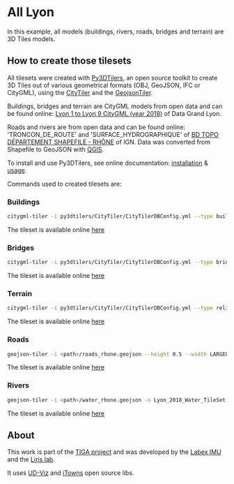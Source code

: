 # All Lyon

In this example, all models (buildings, rivers, roads, bridges and terrain) are 3D Tiles models.

## How to create those tilesets

All tilesets were created with [Py3DTilers](https://github.com/VCityTeam/py3dtilers), an open source toolkit to create 3D Tiles out of various geometrical formats (OBJ, GeoJSON, IFC or CityGML), using the [CityTiler](https://github.com/VCityTeam/py3dtilers/tree/master/py3dtilers/CityTiler) and the [GeojsonTiler](https://github.com/VCityTeam/py3dtilers/tree/master/py3dtilers/GeojsonTiler).

Buildings, bridges and terrain are CityGML models from open data and can be found online: [Lyon 1 to Lyon 9 CityGML (year 2018)](https://data.grandlyon.com/jeux-de-donnees/maquettes-3d-texturees-2018-communes-metropole-lyon/donnees) of Data Grand Lyon.

Roads and rivers are from open data and can be found online: 'TRONCON_DE_ROUTE' and 'SURFACE_HYDROGRAPHIQUE' of [BD TOPO DÉPARTEMENT SHAPEFILE - RHÔNE](https://geoservices.ign.fr/telechargement) of IGN. Data was converted from Shapefile to GeoJSON with [QGIS](https://www.qgis.org/en/site/).

To install and use Py3DTilers, see online documentation: [installation](https://github.com/VCityTeam/py3dtilers?tab=readme-ov-file#installation-from-sources) & [usage](https://github.com/VCityTeam/py3dtilers?tab=readme-ov-file#usage).

Commands used to created tilesets are:

### Buildings

```bash
citygml-tiler -i py3dtilers/CityTiler/CityTilerDBConfig.yml --type building -o Lyon_2018
```

The tileset is available online [here](https://dataset-dl.liris.cnrs.fr/three-d-tiles-lyon-metropolis/2018/Lyon_2018)

### Bridges

```bash
citygml-tiler -i py3dtilers/CityTiler/CityTilerDBConfig.yml --type bridge -o Lyon_2018_Bridges_TileSet
```

The tileset is available online [here](https://dataset-dl.liris.cnrs.fr/three-d-tiles-lyon-metropolis/2018/Lyon_2018_Bridges_TileSet)

### Terrain

```bash
citygml-tiler -i py3dtilers/CityTiler/CityTilerDBConfig.yml --type relief --kd_tree_max 1 -o Lyon_2018_Relief_TileSet
```

The tileset is available online [here](https://dataset-dl.liris.cnrs.fr/three-d-tiles-lyon-metropolis/2018/Lyon_2018_Relief_TileSet)

### Roads

```bash
geojson-tiler -i <path>/roads_rhone.geojson --height 0.5 --width LARGEUR -o Lyon_2018_Roads_TileSet
```

The tileset is available online [here](https://dataset-dl.liris.cnrs.fr/three-d-tiles-lyon-metropolis/2018/Lyon_2018_Roads_TileSet)

### Rivers

```bash
geojson-tiler -i <path>/water_rhone.geojson -o Lyon_2018_Water_TileSet
```

The tileset is available online [here](https://dataset-dl.liris.cnrs.fr/three-d-tiles-lyon-metropolis/2018/Lyon_2018_Water_TileSet)

## About

This work is part of the [TIGA project](https://imu.universite-lyon.fr/tiga/) and was developed by the [Labex IMU](https://imu.universite-lyon.fr/imu-fr/) and the [Liris lab](https://liris.cnrs.fr/).

It uses [UD-Viz](https://github.com/VCityTeam/UD-Viz) and [iTowns](https://github.com/iTowns/itowns) open source libs.
